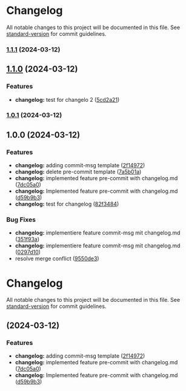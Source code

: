 # Changelog

All notable changes to this project will be documented in this file. See [standard-version](https://github.com/conventional-changelog/standard-version) for commit guidelines.

### [1.1.1](https://github.com/TS-BudgetBook/budgetbook/compare/v1.1.0...v1.1.1) (2024-03-12)

## [1.1.0](https://github.com/TS-BudgetBook/budgetbook/compare/v1.0.1...v1.1.0) (2024-03-12)


### Features

* **changelog:** test for changelo 2 ([5cd2a21](https://github.com/TS-BudgetBook/budgetbook/commit/5cd2a215e9420aaf6c5437f8f76e0acead19eef4))

### [1.0.1](https://github.com/TS-BudgetBook/budgetbook/compare/v1.0.0...v1.0.1) (2024-03-12)

## 1.0.0 (2024-03-12)


### Features

* **changelog:** adding commit-msg template ([2f14972](https://github.com/TS-BudgetBook/budgetbook/commit/2f14972e02c201309f980e672defd1acb93565de))
* **changelog:** delete pre-commit template ([7a5b01a](https://github.com/TS-BudgetBook/budgetbook/commit/7a5b01a26979c041741bfaaa614f0a7ee93944a2))
* **changelog:** implemented feature pre-commit with changelog.md ([7dc05a0](https://github.com/TS-BudgetBook/budgetbook/commit/7dc05a04437039e9168f21eeae429267dcfa10be))
* **changelog:** Implemented feature pre-commit with changelog.md ([d59b9b3](https://github.com/TS-BudgetBook/budgetbook/commit/d59b9b36500e3352d45800a0ad33b67ece099297))
* **changelog:** test for changelog ([82f3484](https://github.com/TS-BudgetBook/budgetbook/commit/82f3484f9ac8f36b908bed2894e9c53e4f0b4769))


### Bug Fixes

* **changelog:** implementiere feature commit-msg mit changelog.md ([351f93a](https://github.com/TS-BudgetBook/budgetbook/commit/351f93a5d82ecdea56845405eeb27805ca38e268))
* **changelog:** implementiere feature commit-msg mit changelog.md ([0297d10](https://github.com/TS-BudgetBook/budgetbook/commit/0297d10a52b783c3c4b834d64c3fd3c918e59b61))
* resolve merge conflict ([9550de3](https://github.com/TS-BudgetBook/budgetbook/commit/9550de3abdd84b3fded3d83cf8c0c16e2ed58cc0))

# Changelog

All notable changes to this project will be documented in this file. See [standard-version](https://github.com/conventional-changelog/standard-version) for commit guidelines.

##  (2024-03-12)


### Features

* **changelog:** adding commit-msg template ([2f14972](https://github.com/TS-BudgetBook/budgetbook/commit/2f14972e02c201309f980e672defd1acb93565de))
* **changelog:** implemented feature pre-commit with changelog.md ([7dc05a0](https://github.com/TS-BudgetBook/budgetbook/commit/7dc05a04437039e9168f21eeae429267dcfa10be))
* **changelog:** Implemented feature pre-commit with changelog.md ([d59b9b3](https://github.com/TS-BudgetBook/budgetbook/commit/d59b9b36500e3352d45800a0ad33b67ece099297))
